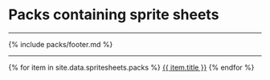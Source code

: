 # Packs containing sprite sheets
---
{% include packs/footer.md %}

---
{% for item in site.data.spritesheets.packs %}
<a href="{{ site.baseurl }}/rp/{{ item.url }}.html">{{ item.title }}</a>
{% endfor %}
